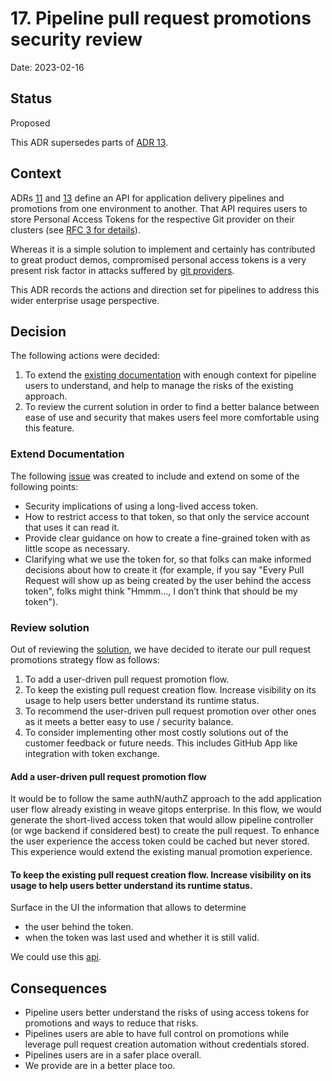 # 17. Pipeline pull request promotions security review

Date: 2023-02-16

## Status

Proposed

This ADR supersedes parts of [ADR 13](0013-pipelines-promotions.md).

## Context

ADRs [11](0011-pipelines.md) and [13](0013-pipelines-promotion.md) define an API for application delivery pipelines 
and promotions from one environment to another. That API requires users to store Personal Access Tokens for the respective 
Git provider on their clusters (see [RFC 3 for details](../rfcs/0003-pipelines-promotion/execute-promotion.md#security)).

Whereas it is a simple solution to implement and certainly has contributed to great product demos, compromised personal access 
tokens is a very present risk factor in attacks suffered by [git providers](https://astrix.security/3-oauth-attacks-in-6-months-the-new-generation-of-supply-chain-attacks/). 

This ADR records the actions and direction set for pipelines to address this wider enterprise usage perspective. 

## Decision

The following actions were decided:

1. To extend the [existing documentation](https://docs.gitops.weave.works/docs/pipelines/promoting-applications) with enough context for pipeline users
to understand, and help to manage the risks of the existing approach.    
2. To review the current solution in order to find a better balance between ease of use and security that makes users feel more comfortable using this feature.  

### Extend Documentation 

The following [issue](https://github.com/weaveworks/weave-gitops-enterprise/issues/2402) was created to include and extend on some of the following points:

- Security implications of using a long-lived access token.
- How to restrict access to that token, so that only the service account that uses it can read it.
- Provide clear guidance on how to create a fine-grained token with as little scope as necessary.
- Clarifying what we use the token for, so that folks can make informed decisions about how to create it 
(for example, if you say "Every Pull Request will show up as being created by the user behind the access token", folks might think "Hmmm..., I don’t think that should be my token").

### Review solution

Out of reviewing the [solution](https://github.com/weaveworks/weave-gitops-private/pull/110#discussion_r1115794629), 
we have decided to iterate our pull request promotions strategy flow as follows:

1. To add a user-driven pull request promotion flow.
2. To keep the existing pull request creation flow. Increase visibility on its usage to help users better understand its runtime status.  
3. To recommend the user-driven pull request promotion over other ones as it meets a better easy to use / security balance.
4. To consider implementing other most costly solutions out of the customer feedback or future needs. This includes GitHub App like integration with token exchange.    

#### Add a user-driven pull request promotion flow

It would be to follow the same authN/authZ approach to the add application user flow already existing in weave gitops enterprise.
In this flow, we would generate the short-lived access token that would allow pipeline controller (or wge backend if considered best) to create the pull request.
To enhance the user experience the access token could be cached but never stored. This experience would extend the 
existing manual promotion experience.

#### To keep the existing pull request creation flow. Increase visibility on its usage to help users better understand its runtime status.

Surface in the UI the information that allows to determine 
- the user behind the token.   
- when the token was last used and whether it is still valid.

We could use this [api](https://docs.github.com/en/rest/users/users?apiVersion=2022-11-28#get-the-authenticated-user).

## Consequences

- Pipeline users better understand the risks of using access tokens for promotions and ways to reduce that risks.
- Pipelines users are able to have full control on promotions while leverage pull request creation automation without credentials stored. 
- Pipelines users are in a safer place overall.
- We provide are in a better place too.